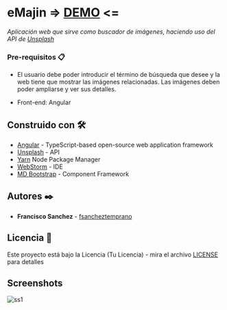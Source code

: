 # eMajin => [DEMO](https://fsancheztemprano.github.io/emajin) <=

_Aplicación web que sirve como buscador de imágenes, haciendo uso del API de [Unsplash](https://unsplash.com/)_

### Pre-requisitos 📋

- El usuario debe poder introducir el término de búsqueda que desee y la web tiene que mostrar las imágenes relacionadas. Las imágenes deben poder ampliarse y ver sus detalles.

- Front-end: Angular

## Construido con 🛠️

* [Angular](https://angular.io/) - TypeScript-based open-source web application framework 
* [Unsplash](https://unsplash.com/) - API
* [Yarn](https://yarnpkg.com/) Node Package Manager
* [WebStorm](https://www.jetbrains.com/webstorm/) - IDE
* [MD Bootstrap](https://mdbootstrap.com/docs/angular/) - Component Framework

## Autores ✒️

* **Francisco Sanchez** - [fsancheztemprano](https://github.com/fsancheztemprano)

## Licencia 📄

Este proyecto está bajo la Licencia (Tu Licencia) - mira el archivo [LICENSE](LICENSE) para detalles

## Screenshots

![ss1](https://user-images.githubusercontent.com/43641397/87353393-f9648900-c55c-11ea-801e-18f643988de4.png)
